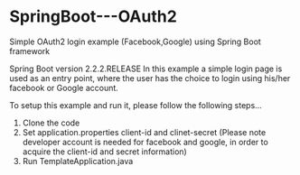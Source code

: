 # SpringBoot---OAuth2
Simple OAuth2 login example (Facebook,Google) using Spring Boot framework


Spring Boot version 2.2.2.RELEASE
In this example a simple login page is used as an entry point, where the user has the choice to login using his/her facebook or Google account.

To setup this example and run it, please follow the following steps...
1. Clone the code
2. Set application.properties client-id and clinet-secret 
(Please note developer account is needed for facebook and google, in order to acquire the client-id and secret information)
3. Run TemplateApplication.java 


